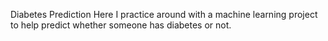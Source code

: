 Diabetes Prediction
Here I practice around with a machine learning project to help predict whether someone has diabetes or not. 

